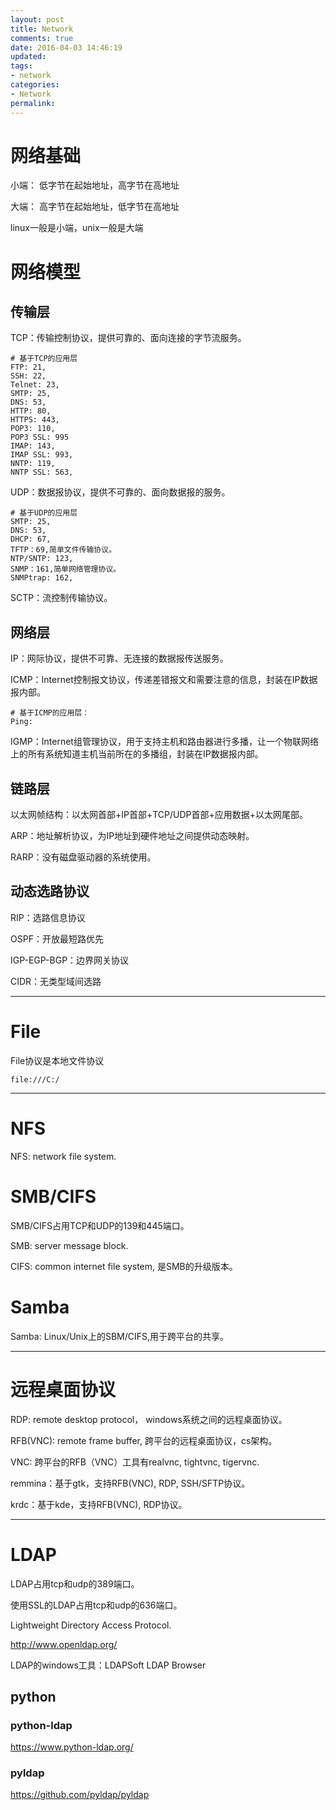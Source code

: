 ```yaml
---
layout: post
title: Network
comments: true
date: 2016-04-03 14:46:19
updated:
tags:
- network
categories:
- Network
permalink:
---
```


# 网络基础

小端： 低字节在起始地址，高字节在高地址

大端： 高字节在起始地址，低字节在高地址

linux一般是小端，unix一般是大端

# 网络模型

## 传输层

TCP：传输控制协议，提供可靠的、面向连接的字节流服务。

    # 基于TCP的应用层
    FTP: 21,
    SSH: 22,
    Telnet: 23,
    SMTP: 25,
    DNS: 53,
    HTTP: 80,
    HTTPS: 443,
    POP3: 110,
    POP3 SSL: 995
    IMAP: 143,
    IMAP SSL: 993,
    NNTP: 119,
    NNTP SSL: 563,

UDP：数据报协议，提供不可靠的、面向数据报的服务。

    # 基于UDP的应用层
    SMTP: 25,
    DNS: 53,
    DHCP: 67,
    TFTP：69,简单文件传输协议。
    NTP/SNTP: 123,
    SNMP：161,简单网络管理协议。
    SNMPtrap: 162,

SCTP：流控制传输协议。

## 网络层

IP：网际协议，提供不可靠、无连接的数据报传送服务。

ICMP：Internet控制报文协议，传递差错报文和需要注意的信息，封装在IP数据报内部。

    # 基于ICMP的应用层：
    Ping:

IGMP：Internet组管理协议，用于支持主机和路由器进行多播，让一个物联网络上的所有系统知道主机当前所在的多播组，封装在IP数据报内部。

## 链路层

以太网帧结构：以太网首部+IP首部+TCP/UDP首部+应用数据+以太网尾部。

ARP：地址解析协议，为IP地址到硬件地址之间提供动态映射。

RARP：没有磁盘驱动器的系统使用。

## 动态选路协议

RIP：选路信息协议

OSPF：开放最短路优先

IGP-EGP-BGP：边界网关协议

CIDR：无类型域间选路

***

# File

File协议是本地文件协议

    file:///C:/

***

# NFS

NFS: network file system.

# SMB/CIFS

SMB/CIFS占用TCP和UDP的139和445端口。

SMB: server message block.

CIFS: common internet file system, 是SMB的升级版本。

# Samba

Samba: Linux/Unix上的SBM/CIFS,用于跨平台的共享。

***

# 远程桌面协议

RDP: remote desktop protocol， windows系统之间的远程桌面协议。

RFB(VNC): remote frame buffer, 跨平台的远程桌面协议，cs架构。

VNC: 跨平台的RFB（VNC）工具有realvnc, tightvnc, tigervnc.

remmina：基于gtk，支持RFB(VNC), RDP, SSH/SFTP协议。

krdc：基于kde，支持RFB(VNC), RDP协议。

***

# LDAP

LDAP占用tcp和udp的389端口。

使用SSL的LDAP占用tcp和udp的636端口。

Lightweight Directory Access Protocol.

<http://www.openldap.org/>

LDAP的windows工具：LDAPSoft LDAP Browser

## python

### python-ldap

<https://www.python-ldap.org/>

### pyldap

<https://github.com/pyldap/pyldap>

